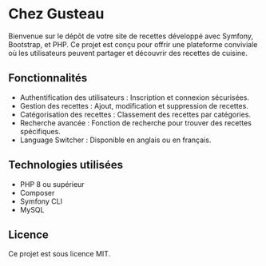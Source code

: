# Chez Gusteau

Bienvenue sur le dépôt de votre site de recettes développé avec Symfony, Bootstrap, et PHP. Ce projet est conçu pour offrir une plateforme conviviale où les utilisateurs peuvent partager et découvrir des recettes de cuisine.

## Fonctionnalités

- Authentification des utilisateurs : Inscription et connexion sécurisées.
- Gestion des recettes : Ajout, modification et suppression de recettes.
- Catégorisation des recettes : Classement des recettes par catégories.
- Recherche avancée : Fonction de recherche pour trouver des recettes spécifiques.
- Language Switcher : Disponible en anglais ou en français.

## Technologies utilisées

- PHP 8 ou supérieur
- Composer
- Symfony CLI
- MySQL

## Licence

Ce projet est sous licence MIT.
